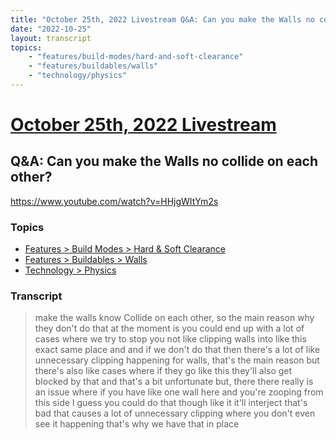 ```yaml
---
title: "October 25th, 2022 Livestream Q&A: Can you make the Walls no collide on each other?"
date: "2022-10-25"
layout: transcript
topics:
    - "features/build-modes/hard-and-soft-clearance"
    - "features/buildables/walls"
    - "technology/physics"
---
```

# [October 25th, 2022 Livestream](../2022-10-25.md)
## Q&A: Can you make the Walls no collide on each other?
https://www.youtube.com/watch?v=HHjgWItYm2s

### Topics
* [Features > Build Modes > Hard & Soft Clearance](../topics/features/build-modes/hard-and-soft-clearance.md)
* [Features > Buildables > Walls](../topics/features/buildables/walls.md)
* [Technology > Physics](../topics/technology/physics.md)

### Transcript

> make the walls know Collide on each other, so the main reason why they don't do that at the moment is you could end up with a lot of cases where we try to stop you not like clipping walls into like this exact same place and and if we don't do that then there's a lot of like unnecessary clipping happening for walls, that's the main reason but there's also like cases where if they go like this they'll also get blocked by that and that's a bit unfortunate but, there there really is an issue where if you have like one wall here and you're zooping from this side I guess you could do that though like it it'll interject that's bad that causes a lot of unnecessary clipping where you don't even see it happening that's why we have that in place
